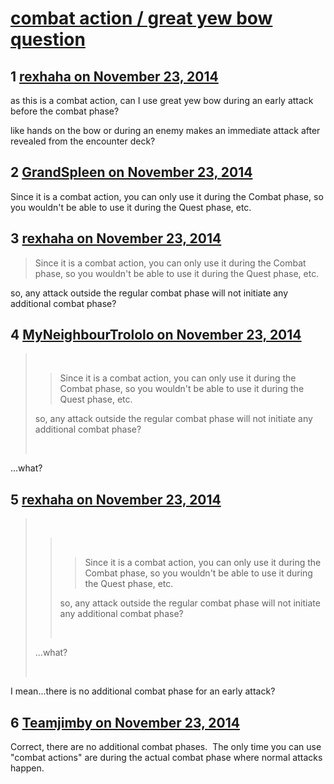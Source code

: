 # [combat action / great yew bow question](https://community.fantasyflightgames.com/topic/127646-combat-action-great-yew-bow-question/)

## 1 [rexhaha on November 23, 2014](https://community.fantasyflightgames.com/topic/127646-combat-action-great-yew-bow-question/?do=findComment&comment=1343696)

as this is a combat action, can I use great yew bow during an early attack before the combat phase?

like hands on the bow or during an enemy makes an immediate attack after revealed from the encounter deck?

## 2 [GrandSpleen on November 23, 2014](https://community.fantasyflightgames.com/topic/127646-combat-action-great-yew-bow-question/?do=findComment&comment=1343744)

Since it is a combat action, you can only use it during the Combat phase, so you wouldn't be able to use it during the Quest phase, etc.

## 3 [rexhaha on November 23, 2014](https://community.fantasyflightgames.com/topic/127646-combat-action-great-yew-bow-question/?do=findComment&comment=1343864)

> Since it is a combat action, you can only use it during the Combat phase, so you wouldn't be able to use it during the Quest phase, etc.

so, any attack outside the regular combat phase will not initiate any additional combat phase?

## 4 [MyNeighbourTrololo on November 23, 2014](https://community.fantasyflightgames.com/topic/127646-combat-action-great-yew-bow-question/?do=findComment&comment=1343899)

>  
> 
> > Since it is a combat action, you can only use it during the Combat phase, so you wouldn't be able to use it during the Quest phase, etc.
> 
> so, any attack outside the regular combat phase will not initiate any additional combat phase?
> 
>  

...what?

## 5 [rexhaha on November 23, 2014](https://community.fantasyflightgames.com/topic/127646-combat-action-great-yew-bow-question/?do=findComment&comment=1343918)

>  
> 
> >  
> > 
> > > Since it is a combat action, you can only use it during the Combat phase, so you wouldn't be able to use it during the Quest phase, etc.
> > 
> > so, any attack outside the regular combat phase will not initiate any additional combat phase?
> > 
> >  
> 
> ...what?
> 
>  

I mean...there is no additional combat phase for an early attack?

## 6 [Teamjimby on November 23, 2014](https://community.fantasyflightgames.com/topic/127646-combat-action-great-yew-bow-question/?do=findComment&comment=1343945)

Correct, there are no additional combat phases.  The only time you can use "combat actions" are during the actual combat phase where normal attacks happen.

